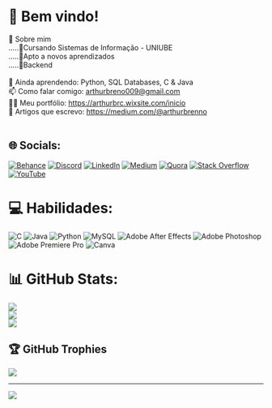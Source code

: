 # 💫 Bem vindo!
📁 Sobre mim <br>.....📂Cursando Sistemas de Informação - UNIUBE<br>.....📂Apto a novos aprendizados<br>.....📂Backend <br><br>🌱 Ainda aprendendo: Python, SQL Databases, C & Java<br>📫 Como falar comigo: arthurbreno009@gmail.com<br>👨‍💻 Meu portfólio: https://arthurbrc.wixsite.com/inicio<br>📝 Artigos que escrevo: https://medium.com/@arthurbrenno<br><br>


## 🌐 Socials:
[![Behance](https://img.shields.io/badge/Behance-1769ff?logo=behance&logoColor=white)](https://behance.net/arthurbreno1) [![Discord](https://img.shields.io/badge/Discord-%237289DA.svg?logo=discord&logoColor=white)](htttps://discord.gg/https://discord.gg/etyWq8NUpN) [![LinkedIn](https://img.shields.io/badge/LinkedIn-%230077B5.svg?logo=linkedin&logoColor=white)](https://linkedin.com/in/arthurbrenno) [![Medium](https://img.shields.io/badge/Medium-12100E?logo=medium&logoColor=white)](https://medium.com/@arthurbrenno) [![Quora](https://img.shields.io/badge/Quora-%23B92B27.svg?logo=Quora&logoColor=white)](https://quora.com/profile/Arthur-Brenno) [![Stack Overflow](https://img.shields.io/badge/-Stackoverflow-FE7A16?logo=stack-overflow&logoColor=white)](https://stackoverflow.com/users/19786208) [![YouTube](https://img.shields.io/badge/YouTube-%23FF0000.svg?logo=YouTube&logoColor=white)](https://youtube.com/c/UC3vhRhFVlr3CxvHlpudPb2A) 

# 💻 Habilidades:
![C](https://img.shields.io/badge/c-%2300599C.svg?style=flat&logo=c&logoColor=white) ![Java](https://img.shields.io/badge/java-%23ED8B00.svg?style=flat&logo=java&logoColor=white) ![Python](https://img.shields.io/badge/python-3670A0?style=flat&logo=python&logoColor=ffdd54) ![MySQL](https://img.shields.io/badge/mysql-%2300f.svg?style=flat&logo=mysql&logoColor=white) ![Adobe After Effects](https://img.shields.io/badge/Adobe%20After%20Effects-9999FF.svg?style=flat&logo=Adobe%20After%20Effects&logoColor=white) ![Adobe Photoshop](https://img.shields.io/badge/adobephotoshop-%2331A8FF.svg?style=flat&logo=adobephotoshop&logoColor=white) ![Adobe Premiere Pro](https://img.shields.io/badge/Adobe%20Premiere%20Pro-9999FF.svg?style=flat&logo=Adobe%20Premiere%20Pro&logoColor=white) ![Canva](https://img.shields.io/badge/Canva-%2300C4CC.svg?style=flat&logo=Canva&logoColor=white)
# 📊 GitHub Stats:
![](https://github-readme-stats.vercel.app/api?username=arthurbrenno&theme=city_light&hide_border=false&include_all_commits=true&count_private=true)<br/>
![](https://github-readme-streak-stats.herokuapp.com/?user=arthurbrenno&theme=city_light&hide_border=false)<br/>
![](https://github-readme-stats.vercel.app/api/top-langs/?username=arthurbrenno&theme=city_light&hide_border=false&include_all_commits=true&count_private=true&layout=compact)

## 🏆 GitHub Trophies
![](https://github-profile-trophy.vercel.app/?username=arthurbrenno&theme=gitdimmed&no-frame=true&no-bg=true&margin-w=4)

---
[![](https://visitcount.itsvg.in/api?id=arthurbrenno&icon=5&color=12)](https://visitcount.itsvg.in)
